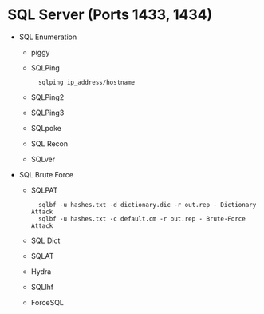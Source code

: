 <!---------------------------------------------------------------------------------
Copyright: (c) BLS OPS LLC.
This program is free software: you can redistribute it and/or modify
it under the terms of the GNU General Public License as published by
the Free Software Foundation, version 3.
This program is distributed in the hope that it will be useful,
but WITHOUT ANY WARRANTY; without even the implied warranty of
MERCHANTABILITY or FITNESS FOR A PARTICULAR PURPOSE. See the
GNU General Public License for more details.
You should have received a copy of the GNU General Public License
along with this program. If not, see <https://www.gnu.org/licenses/>.
--------------------------------------------------------------------------------->
# SQL Server (Ports 1433, 1434)

* SQL Enumeration
	* piggy
	* SQLPing

			sqlping ip_address/hostname
	* SQLPing2
	* SQLPing3
	* SQLpoke
	* SQL Recon
	* SQLver
* SQL Brute Force
    * SQLPAT

			sqlbf -u hashes.txt -d dictionary.dic -r out.rep - Dictionary Attack
			sqlbf -u hashes.txt -c default.cm -r out.rep - Brute-Force Attack
	* SQL Dict
	* SQLAT
	* Hydra
	* SQLlhf
	* ForceSQL